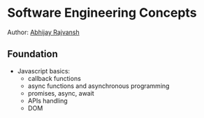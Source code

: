 # Software Engineering Concepts

Author: [Abhijay Rajvansh](https://linkedin.com/in/abhijayrajvansh)

## Foundation 
- Javascript basics:
  - callback functions
  - async functions and asynchronous programming
  - promises, async, await
  - APIs handling
  - DOM